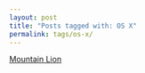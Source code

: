 ```yaml
---
layout: post
title: "Posts tagged with: OS X"
permalink: tags/os-x/
---
```

[Mountain Lion](/2012/02/mountain-lion)

